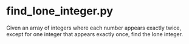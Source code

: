 # find_lone_integer.py

Given an array of integers where each number appears exactly twice, except for
one integer that appears exactly once, find the lone integer.